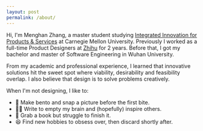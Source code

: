 ```yaml
---
layout: post
permalink: /about/
---
```


Hi, I'm Menghan Zhang, a master student studying [Integrated Innovation for Products & Services](https://www.cmu.edu/iii/degrees/miips/) at Carnegie Mellon University. Previously I worked as a full-time Product Designers at [Zhihu](zhihu.com) for 2 years. Before that, I got my bachelor and master of Software Engineering in Wuhan University.

From my academic and professional experience, I learned that innovative solutions hit the sweet spot where viability, desirability and feasibility overlap. I also believe that design is to solve problems creatively.

When I'm not designing, I like to:
- 🍱 Make bento and snap a picture before the first bite.
- ✍🏻 Write to empty my brain and (hopefully) inspire others.
- 📖 Grab a book but struggle to finish it.
- 😆 Find new hobbies to obsess over, then discard shortly after.

